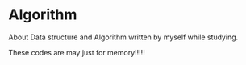 # Algorithm
About Data structure and Algorithm written by myself while studying.

These codes are may just for memory!!!!!
